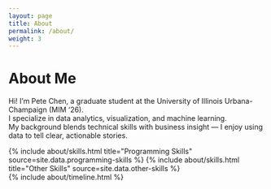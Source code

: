 ```yaml
---
layout: page
title: About
permalink: /about/
weight: 3
---
```


# **About Me**

Hi! I’m Pete Chen, a graduate student at the University of Illinois Urbana-Champaign (MIM ‘26).  
I specialize in data analytics, visualization, and machine learning.  
My background blends technical skills with business insight — I enjoy using data to tell clear, actionable stories.

<div class="row">
{% include about/skills.html title="Programming Skills" source=site.data.programming-skills %}
{% include about/skills.html title="Other Skills" source=site.data.other-skills %}
</div>

<div class="row">
{% include about/timeline.html %}
</div>
